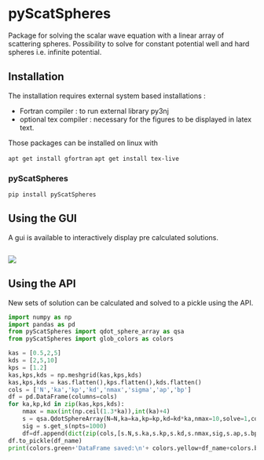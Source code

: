 # pyScatSpheres

Package for solving the scalar wave equation  with a linear array of scattering spheres.
Possibility to solve for constant potential well and hard spheres i.e. infinite potential.

## Installation

The installation requires external system based installations :

- Fortran compiler : to run external library py3nj
- optional tex compiler : necessary for the figures to be displayed in latex text.

Those packages can be installed on linux with

`apt get install gfortran`
`apt get install tex-live`


### pyScatSpheres

`pip install pyScatSpheres`


## Using the GUI
A gui is available to interactively display pre calculated solutions.

```
```

[![](https://pyscatspheres.readthedocs.io/en/latest/figures/gui_screenshot.png)](https://pyscatspheres.readthedocs.io/en/latest/figures/gui_screenshot.png)

## Using the API
New sets of solution can be calculated and solved to a pickle using the API.

```python
import numpy as np
import pandas as pd
from pyScatSpheres import qdot_sphere_array as qsa
from pyScatSpheres import glob_colors as colors

kas = [0.5,2,5]
kds = [2,5,10]
kps = [1.2]
kas,kps,kds = np.meshgrid(kas,kps,kds)
kas,kps,kds = kas.flatten(),kps.flatten(),kds.flatten()
cols = ['N','ka','kp','kd','nmax','sigma','ap','bp']
df = pd.DataFrame(columns=cols)
for ka,kp,kd in zip(kas,kps,kds):
    nmax = max(int(np.ceil(1.3*ka)),int(ka)+4)
    s = qsa.QdotSphereArray(N=N,ka=ka,kp=kp,kd=kd*ka,nmax=10,solve=1,copt=1)
    sig = s.get_s(npts=1000)
    df=df.append(dict(zip(cols,[s.N,s.ka,s.kp,s.kd,s.nmax,sig,s.ap,s.bp])),ignore_index=True)
df.to_pickle(df_name)
print(colors.green+'DataFrame saved:\n'+ colors.yellow+df_name+colors.black)
```
